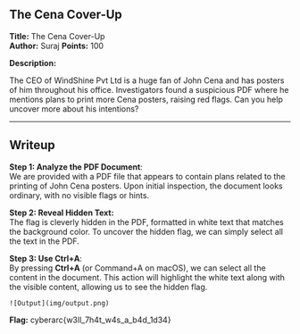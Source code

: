 ## The Cena Cover-Up
**Title:** The Cena Cover-Up  
**Author:** Suraj
**Points:** 100

**Description:**  

The CEO of WindShine Pvt Ltd is a huge fan of John Cena and has posters of him throughout his office. Investigators found a suspicious PDF where he mentions plans to print more Cena posters, raising red flags. Can you help uncover more about his intentions?

---

## Writeup

**Step 1: Analyze the PDF Document**:  
    We are provided with a PDF file that appears to contain plans related to the printing of John Cena posters. Upon initial inspection, the document looks ordinary, with no visible flags or hints.

**Step 2: Reveal Hidden Text:**  
    The flag is cleverly hidden in the PDF, formatted in white text that matches the background color. To uncover the hidden flag, we can simply select all the text in the PDF.

**Step 3: Use Ctrl+A**:  
    By pressing **Ctrl+A** (or Command+A on macOS), we can select all the content in the document. This action will highlight the white text along with the visible content, allowing us to see the hidden flag.
    
    ![Output](img/output.png)


**Flag:** cyberarc{w3ll_7h4t_w4s_a_b4d_1d34}
